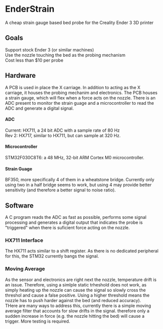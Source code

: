 # EnderStrain
A cheap strain gauge based bed probe for the Creality Ender 3 3D printer

## Goals
Support stock Ender 3 (or similar machines)  
Use the nozzle touching the bed as the probing mechanism  
Cost less than $10 per probe  

## Hardware
A PCB is used in place the X carriage. In addition to acting as the X carriage, it houses the probing mechanim and electronics.
The PCB houses a strain gauge, which will flex when a force acts on the nozzle.
There is an ADC present to monitor the strain guage and a microcontroller to read the ADC and generate a digital signal.

#### ADC
Current: HX711, a 24 bit ADC with a sample rate of 80 Hz  
Rev 2: HX717, similar to HX711, but can sample at 320 Hz.

#### Microcontroller
STM32F030C8T6: a 48 MHz, 32-bit ARM Cortex M0 microcontroller.

#### Strain Guage
BF350, more specifically 4 of them in a wheatstone bridge. Currently only using two in a half bridge seems to work, but using 4 may provide better sensitivity (and therefore a better signal to noise ratio).

## Software
A C program reads the ADC as fast as possible, performs some signal processing and generates a digital output that indicates the probe is "triggered" when there is suficient force acting on the nozzle.

### HX711 Interface
The HX711 acts similar to a shift register. As there is no dedicated peripheral for this, the STM32 currently bangs the signal.

### Moving Average
As the sensor and electronics are right next the nozzle, temperature drift is an issue. Therefore, using a simlple static trheshold does not work, as simply heating up the nozzle can cause the signal so slowly cross the threshol and cause a false positive. Using a higher threshold means the nozzle has to push harder against the bed (and reduced accuracy).  
THere are many ways to address this, currently there is a simple moving average filter that accounts for slow drifts in the signal. therefore only a sudden increase in force (e.g. the nozzle hitting the bed) will cause a trigger. More testing is required.

